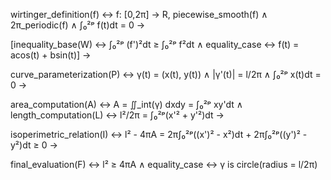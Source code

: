 wirtinger_definition(f) ↔ f: [0,2π] → R, piecewise_smooth(f) ∧ 
2π_periodic(f) ∧ ∫₀²ᵖ f(t)dt = 0 →

[inequality_base(W) ↔ ∫₀²ᵖ (f')²dt ≥ ∫₀²ᵖ f²dt ∧ 
equality_case ↔ f(t) = acos(t) + bsin(t)] →

curve_parameterization(P) ↔ γ(t) = (x(t), y(t)) ∧ 
|γ'(t)| = l/2π ∧ ∫₀²ᵖ x(t)dt = 0 →

area_computation(A) ↔ A = ∬_int(γ) dxdy = ∫₀²ᵖ xy'dt ∧
length_computation(L) ↔ l²/2π = ∫₀²ᵖ(x'² + y'²)dt →

isoperimetric_relation(I) ↔ l² - 4πA = 
2π∫₀²ᵖ((x')² - x²)dt + 2π∫₀²ᵖ((y')² - y²)dt ≥ 0 →

final_evaluation(F) ↔ l² ≥ 4πA ∧ 
equality_case ↔ γ is circle(radius = l/2π)
